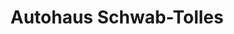 ---
title: "Autohaus Schwab-Tolles"
url: /neuss/autohaus-schwab-tolles-jagenbergstrasse/
shop: Autohaus
---